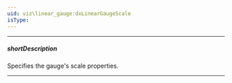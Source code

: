 ```yaml
---
uid: viz\linear_gauge:dxLinearGaugeScale
isType: 
---
```

---
##### shortDescription
Specifies the gauge's scale properties.

---
<!--
To divide a scale, set its **startValue** and **endValue** properties. The scale's major and minor ticks will be calculated automatically. Major ticks will be shown by default. To show minor ticks, set their [visible](/api-reference/10%20UI%20Components/BaseGauge/1%20Configuration/scale/minorTick/visible.md '/Documentation/ApiReference/UI_Components/dxLinearGauge/Configuration/scale/minorTick/#visible') property to **true**. You can set custom major and minor tick intervals, show custom major and minor ticks, and format tick labels. These and other scale properties are available in the **scale** configuration object.
-->